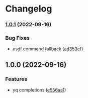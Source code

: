 # Changelog

### [1.0.1](https://github.com/joke/zim-yq/compare/v1.0.0...v1.0.1) (2022-09-16)


### Bug Fixes

* asdf command fallback ([ad353cf](https://github.com/joke/zim-yq/commit/ad353cf9419cda9c7eaf10f0b9809084cc619f4b))

## 1.0.0 (2022-09-16)


### Features

* yq completions ([e556aa1](https://github.com/joke/zim-yq/commit/e556aa1db62cbfac5850280160f5b41e79f413a8))
